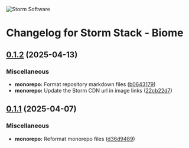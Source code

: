 ![Storm Software](https://public.storm-cdn.com/brand-banner.png)

# Changelog for Storm Stack - Biome

## [0.1.2](https://github.com/storm-software/storm-stack/releases/tag/biome%400.1.2) (2025-04-13)

### Miscellaneous

- **monorepo:** Format repository markdown files
  ([b0643179](https://github.com/storm-software/storm-stack/commit/b0643179))
- **monorepo:** Update the Storm CDN url in image links
  ([22cb22d7](https://github.com/storm-software/storm-stack/commit/22cb22d7))

## [0.1.1](https://github.com/storm-software/storm-stack/releases/tag/biome%400.1.1) (2025-04-07)

### Miscellaneous

- **monorepo:** Reformat monorepo files
  ([d36d9489](https://github.com/storm-software/storm-stack/commit/d36d9489))
